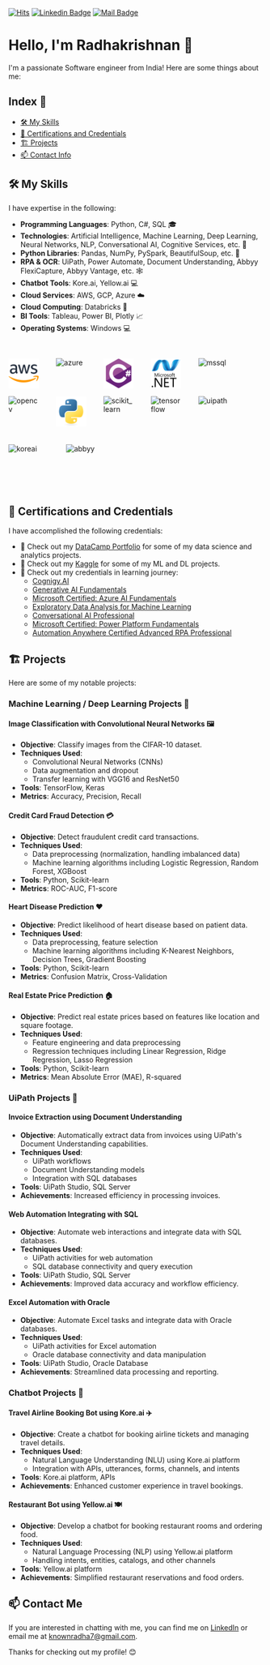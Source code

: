 [![Hits](https://hits.seeyoufarm.com/api/count/incr/badge.svg?url=https%3A%2F%2Fgithub.com%2Fdamodhar918&count_bg=%2379C83D&title_bg=%23555555&icon=steem.svg&icon_color=%23E7E7E7&title=hits&edge_flat=false)](https://github.com/Rkgithub2023)
[![Linkedin Badge](https://img.shields.io/badge/-LinkedIn-blue?logo=Linkedin&logoColor=white&link=https://www.linkedin.com/in/radhakrishnan-r-67474819b/)](https://www.linkedin.com/in/radhakrishnan-r-67474819b)
[![Mail Badge](https://img.shields.io/badge/Gmail-d14836?logo=Gmail&logoColor=white&link=mailto:knownradha7@gmail.com)](mailto:knownradha7@gmail.com)

# Hello, I'm Radhakrishnan 👋

I'm a passionate Software engineer from India! Here are some things about me:

## Index 📑
- [🛠️ My Skills](#%EF%B8%8F-my-skills)
- [🌱 Certifications and Credentials](#-certifications-and-credentials)
- [🏗️ Projects](#%EF%B8%8F-projects)
- [📫 Contact Info](#-contact-me)

## 🛠️ My Skills
I have expertise in the following:

- **Programming Languages**: Python, C#, SQL 🎓
- **Technologies**: Artificial Intelligence, Machine Learning, Deep Learning, Neural Networks, NLP, Conversational AI, Cognitive Services, etc. 🚀
- **Python Libraries**: Pandas, NumPy, PySpark, BeautifulSoup, etc. 🐍
- **RPA & OCR**: UiPath, Power Automate, Document Understanding, Abbyy FlexiCapture, Abbyy Vantage, etc. 🕸️
- **Chatbot Tools**: Kore.ai, Yellow.ai 💻
- **Cloud Services**: AWS, GCP, Azure ☁️
- **Cloud Computing**: Databricks 🚀
- **BI Tools**: Tableau, Power BI, Plotly 📈
- **Operating Systems**: Windows 💻

<br>
<p align="left" style="display: flex; flex-wrap: wrap; gap: 15px;">
    <img src="https://raw.githubusercontent.com/devicons/devicon/master/icons/amazonwebservices/amazonwebservices-original-wordmark.svg" alt="aws" width="60" height="60" style="margin-right: 30;"/> &nbsp;
    <img src="https://www.vectorlogo.zone/logos/microsoft_azure/microsoft_azure-icon.svg" alt="azure" width="60" height="60" style="margin-right: 60"/>  &nbsp;
    <img src="https://raw.githubusercontent.com/devicons/devicon/master/icons/csharp/csharp-original.svg" alt="csharp" width="60" height="60" style="margin-right: 60"/>  &nbsp;
    <img src="https://raw.githubusercontent.com/devicons/devicon/master/icons/dot-net/dot-net-original-wordmark.svg" alt="dotnet" width="60" height="60"/> &nbsp;
    <img src="https://www.svgrepo.com/show/303229/microsoft-sql-server-logo.svg" alt="mssql" width="60" height="60"/> &nbsp;
    <img src="https://www.vectorlogo.zone/logos/opencv/opencv-icon.svg" alt="opencv" width="60" height="60"/> &nbsp;
    <img src="https://raw.githubusercontent.com/devicons/devicon/master/icons/python/python-original.svg" alt="python" width="60" height="60"/> &nbsp;
    <img src="https://upload.wikimedia.org/wikipedia/commons/0/05/Scikit_learn_logo_small.svg" alt="scikit_learn" width="60" height="60"/> &nbsp;
    <img src="https://www.vectorlogo.zone/logos/tensorflow/tensorflow-icon.svg" alt="tensorflow" width="60" height="60"/>&nbsp; 
    <img src="https://encrypted-tbn0.gstatic.com/images?q=tbn:ANd9GcRseqFOJ56MJM5XvU5CpeLzIeGxpvQ9pcoEAA&s" alt="uipath" width="80" height="80"/> &nbsp;
    <img src="https://mma.prnewswire.com/media/2329424/Kore_ai_Logo.jpg?p=facebook" alt="koreai" width="80" height="60"/> &nbsp;
    <img src="https://encrypted-tbn0.gstatic.com/images?q=tbn:ANd9GcSrKmZ_INpUhZmuUkOBN5OPNOfDUmRfIncuEgXA2P76f3s9tmgn72fA55ykwA&s" alt="abbyy" width="60" height="60"/> 
</p>
<br>


## 🌱 Certifications and Credentials
I have accomplished the following credentials:

- 📝 Check out my [DataCamp Portfolio](https://www.datacamp.com/portfolio/knownradha7) for some of my data science and analytics projects.
- 📝 Check out my [Kaggle](https://www.kaggle.com/radhakrishnan07) for some of my ML and DL projects.
- 🔘 Check out my credentials in learning journey:
  - [Cognigy.AI](https://academy.cognigy.com/certificates/17bddqjqlf)
  - [Generative AI Fundamentals](https://credentials.databricks.com/f066a07a-b59b-4b03-a3cf-f6b92a8b121f)
  - [Microsoft Certified: Azure AI Fundamentals](https://learn.microsoft.com/api/credentials/share/en-us/RadhakrishnanR-3474/76FF5E983C3C3E58?sharingId)
  - [Exploratory Data Analysis for Machine Learning](https://www.coursera.org/account/accomplishments/records/A6FF69RD2XY3)
  - [Conversational AI Professional](https://www.credential.net/group/409135)
  - [Microsoft Certified: Power Platform Fundamentals](https://learn.microsoft.com/api/credentials/share/en-us/RadhakrishnanR-3474/B27BD8238EF7B7C6?sharingId=D5B6F5C378A26A6B)
  - [Automation Anywhere Certified Advanced RPA Professional](https://certificates.automationanywhere.com/ae7c9c9d-6a9f-49f8-85d6-93e4a518c090)

## 🏗️ Projects
Here are some of my notable projects:

### Machine Learning / Deep Learning Projects 🧠
#### Image Classification with Convolutional Neural Networks 🖼️
- **Objective**: Classify images from the CIFAR-10 dataset.
- **Techniques Used**:
  - Convolutional Neural Networks (CNNs)
  - Data augmentation and dropout
  - Transfer learning with VGG16 and ResNet50
- **Tools**: TensorFlow, Keras
- **Metrics**: Accuracy, Precision, Recall

#### Credit Card Fraud Detection 💳
- **Objective**: Detect fraudulent credit card transactions.
- **Techniques Used**:
  - Data preprocessing (normalization, handling imbalanced data)
  - Machine learning algorithms including Logistic Regression, Random Forest, XGBoost
- **Tools**: Python, Scikit-learn
- **Metrics**: ROC-AUC, F1-score

#### Heart Disease Prediction ❤️
- **Objective**: Predict likelihood of heart disease based on patient data.
- **Techniques Used**:
  - Data preprocessing, feature selection
  - Machine learning algorithms including K-Nearest Neighbors, Decision Trees, Gradient Boosting
- **Tools**: Python, Scikit-learn
- **Metrics**: Confusion Matrix, Cross-Validation

#### Real Estate Price Prediction 🏠
- **Objective**: Predict real estate prices based on features like location and square footage.
- **Techniques Used**:
  - Feature engineering and data preprocessing
  - Regression techniques including Linear Regression, Ridge Regression, Lasso Regression
- **Tools**: Python, Scikit-learn
- **Metrics**: Mean Absolute Error (MAE), R-squared

### UiPath Projects 🤖
#### Invoice Extraction using Document Understanding
- **Objective**: Automatically extract data from invoices using UiPath's Document Understanding capabilities.
- **Techniques Used**:
  - UiPath workflows
  - Document Understanding models
  - Integration with SQL databases
- **Tools**: UiPath Studio, SQL Server
- **Achievements**: Increased efficiency in processing invoices.

#### Web Automation Integrating with SQL
- **Objective**: Automate web interactions and integrate data with SQL databases.
- **Techniques Used**:
  - UiPath activities for web automation
  - SQL database connectivity and query execution
- **Tools**: UiPath Studio, SQL Server
- **Achievements**: Improved data accuracy and workflow efficiency.

#### Excel Automation with Oracle
- **Objective**: Automate Excel tasks and integrate data with Oracle databases.
- **Techniques Used**:
  - UiPath activities for Excel automation
  - Oracle database connectivity and data manipulation
- **Tools**: UiPath Studio, Oracle Database
- **Achievements**: Streamlined data processing and reporting.

### Chatbot Projects 🤖
#### Travel Airline Booking Bot using Kore.ai ✈️
- **Objective**: Create a chatbot for booking airline tickets and managing travel details.
- **Techniques Used**:
  - Natural Language Understanding (NLU) using Kore.ai platform
  - Integration with APIs, utterances, forms, channels, and intents
- **Tools**: Kore.ai platform, APIs
- **Achievements**: Enhanced customer experience in travel bookings.

#### Restaurant Bot using Yellow.ai 🍽️
- **Objective**: Develop a chatbot for booking restaurant rooms and ordering food.
- **Techniques Used**:
  - Natural Language Processing (NLP) using Yellow.ai platform
  - Handling intents, entities, catalogs, and other channels
- **Tools**: Yellow.ai platform
- **Achievements**: Simplified restaurant reservations and food orders.


## 📫 Contact Me
If you are interested in chatting with me, you can find me on [LinkedIn](https://www.linkedin.com/in/radhakrishnan-r-67474819b) or email me at knownradha7@gmail.com.

Thanks for checking out my profile! 😊
